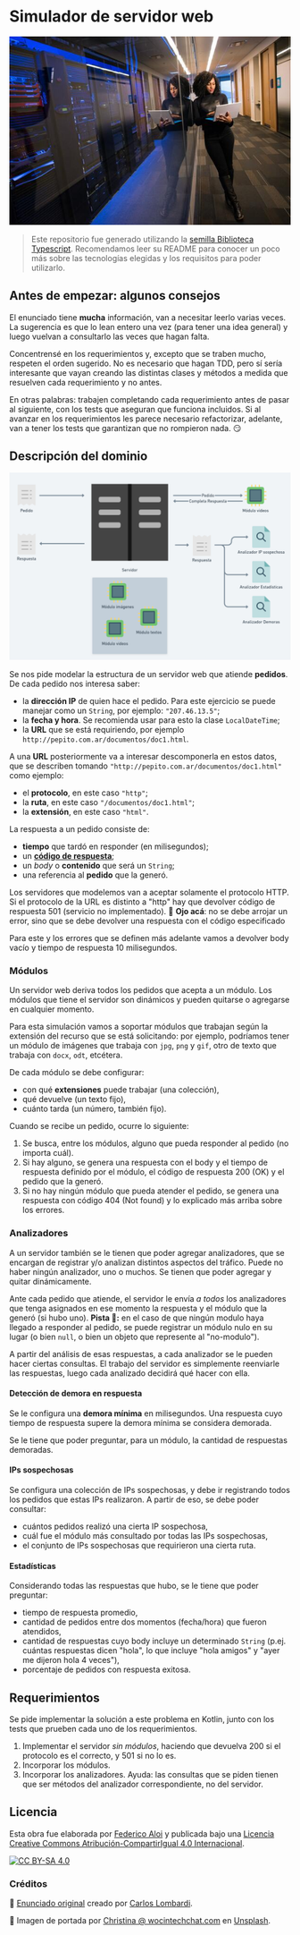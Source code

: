 # Simulador de servidor web

![Portada](assets/portada.jpg)

> Este repositorio fue generado utilizando la [semilla Biblioteca Typescript](https://github.com/surprograma/semilla-typescript-lib). Recomendamos leer su README para conocer un poco más sobre las tecnologías elegidas y los requisitos para poder utilizarlo.

## Antes de empezar: algunos consejos

El enunciado tiene **mucha** información, van a necesitar leerlo varias veces. La sugerencia es que lo lean entero una vez (para tener una idea general) y luego vuelvan a consultarlo las veces que hagan falta.

Concentrensé en los requerimientos y, excepto que se traben mucho, respeten el orden sugerido. No es necesario que hagan TDD, pero sí sería interesante que vayan creando las distintas clases y métodos a medida que resuelven cada requerimiento y no antes.

En otras palabras: trabajen completando cada requerimiento antes de pasar al siguiente, con los tests que aseguran que funciona incluidos. Si al avanzar en los requerimientos les parece necesario refactorizar, adelante, van a tener los tests que garantizan que no rompieron nada. :smirk:

## Descripción del dominio

![Esquema](./assets/servidor-secuencia.png)

Se nos pide modelar la estructura de un servidor web que atiende **pedidos**. De cada pedido nos interesa saber:

- la **dirección IP** de quien hace el pedido. Para este ejercicio se puede manejar como un `String`, por ejemplo: `"207.46.13.5"`;
- la **fecha y hora**. Se recomienda usar para esto la clase `LocalDateTime`;
- la **URL** que se está requiriendo, por ejemplo `http://pepito.com.ar/documentos/doc1.html`.

A una **URL** posteriormente va a interesar descomponerla en estos datos, que se describen tomando `"http://pepito.com.ar/documentos/doc1.html"` como ejemplo:

- el **protocolo**, en este caso `"http"`;
- la **ruta**, en este caso `"/documentos/doc1.html"`;
- la **extensión**, en este caso `"html"`.

La respuesta a un pedido consiste de:

- **tiempo** que tardó en responder (en milisegundos);
- un [**código de respuesta**](https://es.wikipedia.org/wiki/Anexo:C%C3%B3digos_de_estado_HTTP);
- un _body_ o **contenido** que será un `String`;
- una referencia al **pedido** que la generó.

Los servidores que modelemos van a aceptar solamente el protocolo HTTP. Si el protocolo de la URL es distinto a "http" hay que devolver código de respuesta 501 (servicio no implementado). :eyes: **Ojo acá**: no se debe arrojar un error, sino que se debe devolver una respuesta con el código especificado

Para este y los errores que se definen más adelante vamos a devolver body vacío y tiempo de respuesta 10 milisegundos.

### Módulos

Un servidor web deriva todos los pedidos que acepta a un módulo. Los módulos que tiene el servidor son dinámicos y pueden quitarse o agregarse en cualquier momento.

Para esta simulación vamos a soportar módulos que trabajan según la extensión del recurso que se está solicitando: por ejemplo, podríamos tener un módulo de imágenes que trabaja con `jpg`, `png` y `gif`, otro de texto que trabaja con `docx`, `odt`, etcétera.

De cada módulo se debe configurar:

- con qué **extensiones** puede trabajar (una colección),
- qué devuelve (un texto fijo),
- cuánto tarda (un número, también fijo).

Cuando se recibe un pedido, ocurre lo siguiente:

1. Se busca, entre los módulos, alguno que pueda responder al pedido (no importa cuál).
1. Si hay alguno, se genera una respuesta con el body y el tiempo de respuesta definido por el módulo, el código de respuesta 200 (OK) y el pedido que la generó.
1. Si no hay ningún módulo que pueda atender el pedido, se genera una respuesta con código 404 (Not found) y lo explicado más arriba sobre los errores.

### Analizadores

A un servidor también se le tienen que poder agregar analizadores, que se encargan de registrar y/o analizan distintos aspectos del tráfico. Puede no haber ningún analizador, uno o muchos. Se tienen que poder agregar y quitar dinámicamente.

Ante cada pedido que atiende, el servidor le envía _a todos_ los analizadores que tenga asignados en ese momento la respuesta y el módulo que la generó (si hubo uno). **Pista 🧐:** en el caso de que ningún modulo haya llegado a responder al pedido, se puede registrar un módulo nulo en su lugar (o bien `null`, o bien un objeto que represente al "no-modulo").

A partir del análisis de esas respuestas, a cada analizador se le pueden hacer ciertas consultas. El trabajo del servidor es simplemente reenviarle las respuestas, luego cada analizado decidirá qué hacer con ella.

#### Detección de demora en respuesta

Se le configura una **demora mínima** en milisegundos. Una respuesta cuyo tiempo de respuesta supere la demora mínima se considera demorada.

Se le tiene que poder preguntar, para un módulo, la cantidad de respuestas demoradas.

#### IPs sospechosas

Se configura una colección de IPs sospechosas, y debe ir registrando todos los pedidos que estas IPs realizaron. A partir de eso, se debe poder consultar:

- cuántos pedidos realizó una cierta IP sospechosa,
- cuál fue el módulo más consultado por todas las IPs sospechosas,
- el conjunto de IPs sospechosas que requirieron una cierta ruta.

#### Estadísticas

Considerando todas las respuestas que hubo, se le tiene que poder preguntar:

- tiempo de respuesta promedio,
- cantidad de pedidos entre dos momentos (fecha/hora) que fueron atendidos,
- cantidad de respuestas cuyo body incluye un determinado `String` (p.ej. cuántas respuestas dicen "hola", lo que incluye "hola amigos" y "ayer me dijeron hola 4 veces"),
- porcentaje de pedidos con respuesta exitosa.

## Requerimientos

Se pide implementar la solución a este problema en Kotlin, junto con los tests que prueben cada uno de los requerimientos.

1. Implementar el servidor _sin módulos_, haciendo que devuelva 200 si el protocolo es el correcto, y 501 si no lo es.
1. Incorporar los módulos.
1. Incorporar los analizadores. Ayuda: las consultas que se piden tienen que ser métodos del analizador correspondiente, no del servidor.

## Licencia

Esta obra fue elaborada por [Federico Aloi](https://github.com/faloi) y publicada bajo una [Licencia Creative Commons Atribución-CompartirIgual 4.0 Internacional][cc-by-sa].

[![CC BY-SA 4.0][cc-by-sa-image]][cc-by-sa]

[cc-by-sa]: https://creativecommons.org/licenses/by-sa/4.0/deed.es
[cc-by-sa-image]: https://licensebuttons.net/l/by-sa/4.0/88x31.png

### Créditos

:memo: [Enunciado original](https://web-ciu-programacion.github.io/site/material/documentos/ejercicios/webserver.pdf) creado por [Carlos Lombardi](https://github.com/clombardi).

:camera_flash: Imagen de portada por <a href="https://unsplash.com/@wocintechchat?utm_source=unsplash&utm_medium=referral&utm_content=creditCopyText">Christina @ wocintechchat.com</a> en <a href="https://unsplash.com/s/photos/web-server?utm_source=unsplash&utm_medium=referral&utm_content=creditCopyText">Unsplash</a>.
